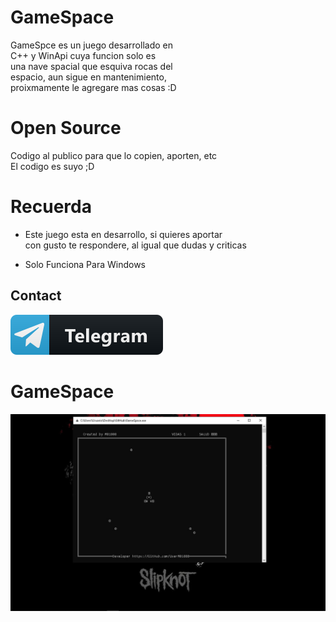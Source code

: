 # GameSpace
GameSpce es un juego desarrollado en </br>
C++ y WinApi cuya funcion solo es </br>
una nave spacial que esquiva rocas del </br>
espacio, aun sigue en mantenimiento, </br>
proixmamente le agregare mas cosas :D

# Open Source
Codigo al publico para que lo copien, aporten, etc </br>
El codigo es suyo ;D

# Recuerda
* Este juego esta en desarrollo, si quieres aportar </br>
con gusto te respondere, al igual que dudas y criticas

* Solo Funciona Para Windows
## Contact
[![testers](https://raw.githubusercontent.com/MikeCodesDotNET/ColoredBadges/master/svg/social/telegram.svg)](https://t.me/HackForAll1)

# GameSpace
![Image text](https://github.com/UserM01000/GameSpace/blob/main/GameSpace.jpeg)
